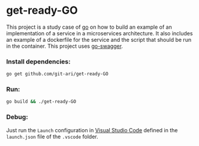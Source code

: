 # get-ready-GO

This project is a study case of [go] on how to build an example of an implementation of a service in a microservices architecture.
It also includes an example of a dockerfile for the service and the script that should be run in the container.
This project uses [go-swagger].

### Install dependencies:
```bash
go get github.com/git-ari/get-ready-GO 
```

### Run:
```bash
go build && ./get-ready-GO
```

### Debug:
Just run the `Launch` configuration in [Visual Studio Code] defined in the `launch.json` file of the `.vscode` folder.

[//]: # (These are reference links)

[go]: <https://golang.org/>
[gomock]: <https://github.com/golang/mock>
[go-swagger]: <https://github.com/go-swagger/go-swagger>
[Visual Studio Code]: <https://code.visualstudio.com/>